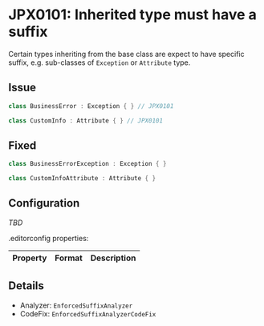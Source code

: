 # JPX0101: Inherited type must have a suffix

Certain types inheriting from the base class are expect to have specific suffix, e.g. sub-classes of `Exception` or `Attribute` type.

## Issue
```csharp
class BusinessError : Exception { } // JPX0101

class CustomInfo : Attribute { } // JPX0101
```
## Fixed
```csharp
class BusinessErrorException : Exception { }

class CustomInfoAttribute : Attribute { }
```

## Configuration
_TBD_

.editorconfig properties:

| Property                               | Format     | Description                                                                                       |
| -------------------------------------- | ---------- | ------------------------------------------------------------------------------------------------- |

## Details

- Analyzer: `EnforcedSuffixAnalyzer`
- CodeFix:  `EnforcedSuffixAnalyzerCodeFix`